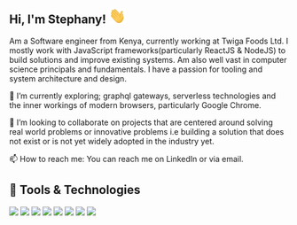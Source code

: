 
## Hi, I'm Stephany! <img src="https://raw.githubusercontent.com/Stephany-Doris/Stephany-Doris/main/wave.gif" width="30px"> 
Am a Software engineer from Kenya, currently working at Twiga Foods Ltd.
I mostly work with JavaScript frameworks(particularly ReactJS & NodeJS) to build solutions and improve existing systems. 
Am also well vast in computer science principals and fundamentals. I have a passion for tooling and system architecture and design.

🔭 I’m currently exploring; graphql gateways, serverless technologies and the inner workings of modern browsers, particularly Google Chrome.

👯 I’m looking to collaborate on projects that are centered around solving real world problems or innovative problems i.e building a solution that does not exist or is not yet widely adopted in the industry yet.

📫 How to reach me: You can reach me on LinkedIn or via email.

## 🔧 Tools & Technologies
![](https://img.shields.io/badge/Code-JavaScript-informational?style=flat&logo=javascript&logoColor=white&color=2bbc8a)
![](https://img.shields.io/badge/Code-React-informational?style=flat&logo=React&logoColor=white&color=2bbc8a)
![](https://img.shields.io/badge/Code-Graphql-informational?style=flat&logo=Graphql&logoColor=white&color=2bbc8a)
![](https://img.shields.io/badge/Code-TypeScript-informational?style=flat&logo=typescript&logoColor=white&color=2bbc8a)
![](https://img.shields.io/badge/Code-NextJS-informational?style=flat&logo=next.js&logoColor=white&color=2bbc8a)
![](https://img.shields.io/badge/Code-Git-informational?style=flat&logo=git&logoColor=white&color=2bbc8a)
![](https://img.shields.io/badge/Code-SQL-informational?style=flat&logo=mysql&logoColor=white&color=2bbc8a)
![](https://img.shields.io/badge/Code-AWS-informational?style=flat&logo=awslambda&logoColor=white&color=2bbc8a)

<!--
**![Header](https://raw.githubusercontent.com/Stephany-Doris/Stephany-Doris/main/profile.png "Header")

<!--
**Stephany-Doris/Stephany-Doris** is a ✨ _special_ ✨ repository because its `README.md` (this file) appears on your GitHub profile.

Here are some ideas to get you started:

- 🔭 I’m currently working on ...
- 🌱 I’m currently learning ...
- 👯 I’m looking to collaborate on ...
- 🤔 I’m looking for help with ...
- 💬 Ask me about ...
- 📫 How to reach me: ...
- 😄 Pronouns: ...
- ⚡ Fun fact: ...
-->
